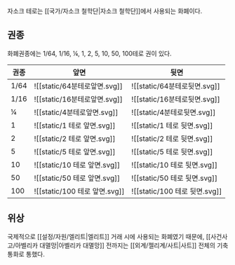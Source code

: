 자소크 테로는 [[국가/자소크 철학단|자소크 철학단]]에서 사용되는 화폐이다.

## 권종

화폐권종에는 1/64, 1/16, ¼, 1, 2, 5, 10, 50, 100테로 권이 있다.

| 권종   | 앞면                        | 뒷면                        |
| ---- | ------------------------- | ------------------------- |
| 1/64 | ![[static/64분테로앞면.svg]]   | ![[static/64분테로뒷면.svg]]   |
| 1/16 | ![[static/16분테로앞면.svg]]   | ![[static/16분테로뒷면.svg]]   |
| ¼    | ![[static/4분테로앞면.svg]]    | ![[static/4분테로뒷면.svg]]    |
| 1    | ![[static/1 테로 앞면.svg]]   | ![[static/1 테로 뒷면.svg]]   |
| 2    | ![[static/2 테로 앞면.svg]]   | ![[static/2 테로 뒷면.svg]]   |
| 5    | ![[static/5 테로 앞면.svg]]   | ![[static/5 테로 뒷면.svg]]   |
| 10   | ![[static/10 테로 앞면.svg]]  | ![[static/10 테로 뒷면.svg]]  |
| 50   | ![[static/50 테로 앞면.svg]]  | ![[static/50 테로 뒷면.svg]]  |
| 100  | ![[static/100 테로 앞면.svg]] | ![[static/100 테로 뒷면.svg]] |


## 위상
국제적으로 [[설정/자원/엘리트|엘리트]] 거래 시에 사용되는 화폐였기 때문에, [[사건사고/아벨리카 대멸망|아벨리카 대멸망]] 전까지는 [[외계/젤리계/사트|사트]] 전체의 기축통화로 통했다.